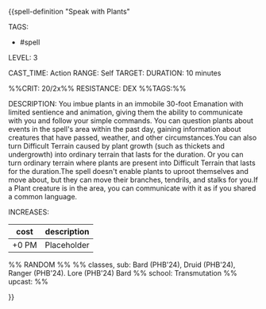 {{spell-definition "Speak with Plants"

TAGS: 
  - #spell

LEVEL: 3

CAST_TIME: Action
RANGE: Self
TARGET: 
DURATION: 10 minutes

%%CRIT: 20/2x%%
RESISTANCE: DEX
%%TAGS:%%

DESCRIPTION:
You imbue plants in an immobile 30-foot Emanation with limited sentience and animation, giving them the ability to communicate with you and follow your simple commands. You can question plants about events in the spell's area within the past day, gaining information about creatures that have passed, weather, and other circumstances.You can also turn Difficult Terrain caused by plant growth (such as thickets and undergrowth) into ordinary terrain that lasts for the duration. Or you can turn ordinary terrain where plants are present into Difficult Terrain that lasts for the duration.The spell doesn't enable plants to uproot themselves and move about, but they can move their branches, tendrils, and stalks for you.If a Plant creature is in the area, you can communicate with it as if you shared a common language.

INCREASES:

| cost | description |
| ---- | ----------- |
| +0 PM     |    Placeholder        |


%% RANDOM
%%
%% classes, sub: Bard (PHB'24), Druid (PHB'24), Ranger (PHB'24). Lore (PHB'24) Bard
%% school: Transmutation
%% upcast: 
%%


}}
